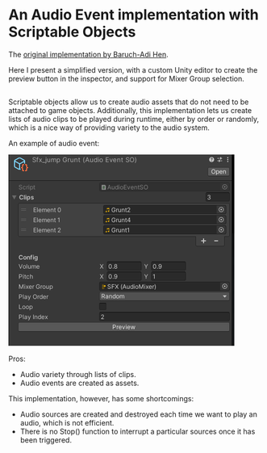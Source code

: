 # An Audio Event implementation with Scriptable Objects

The [original implementation by Baruch-Adi Hen](https://gist.github.com/baruchadi/3c23caf609fa0f4bd349d9ea432eb9c4).

Here I present a simplified version, with a custom Unity editor to create the preview button in the inspector, and support for Mixer Group selection.


##

Scriptable objects allow us to create audio assets that do not need to be attached to game objects. Additionally, this implementation lets us create lists of audio clips to be played during runtime, either by order or randomly, which is a nice way of providing variety to the audio system.

An example of audio event:

![Audio Event](https://github.com/CesarCaramazana/Unity/blob/main/Audio/AudioScriptableObjects/Images/AudioEvent_sfxExample.PNG)

Pros:
- Audio variety through lists of clips.
- Audio events are created as assets.


This implementation, however, has some shortcomings:
- Audio sources are created and destroyed each time we want to play an audio, which is not efficient.
- There is no Stop() function to interrupt a particular sources once it has been triggered.

